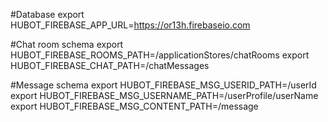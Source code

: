 #Database
export HUBOT_FIREBASE_APP_URL=https://or13h.firebaseio.com

#Chat room schema
export HUBOT_FIREBASE_ROOMS_PATH=/applicationStores/chatRooms
export HUBOT_FIREBASE_CHAT_PATH=/chatMessages

#Message schema
export HUBOT_FIREBASE_MSG_USERID_PATH=/userId
export HUBOT_FIREBASE_MSG_USERNAME_PATH=/userProfile/userName
export HUBOT_FIREBASE_MSG_CONTENT_PATH=/message